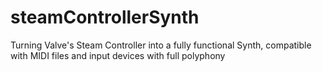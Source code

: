 # steamControllerSynth
 Turning Valve's Steam Controller into a fully functional Synth, compatible with MIDI files and input devices with full polyphony
